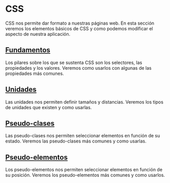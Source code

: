 # CSS

CSS nos permite dar formato a nuestras páginas web. En esta sección veremos los elementos básicos de CSS y como podemos modificar el aspecto de nuestra aplicación.

## [Fundamentos](10_fundamentos.md)

Los pilares sobre los que se sustenta CSS son los selectores, las propiedades y los valores. Veremos como usarlos con algunas de las propiedades más comunes.

## [Unidades](11_unidades.md)

Las unidades nos permiten definir tamaños y distancias. Veremos los tipos de unidades que existen y como usarlas.

## [Pseudo-clases](12_pseudoclases.md)

Las pseudo-clases nos permiten seleccionar elementos en función de su estado. Veremos las pseudo-clases más comunes y como usarlas.

## [Pseudo-elementos](13_pseudoelementos.md)

Los pseudo-elementos nos permiten seleccionar elementos en función de su posición. Veremos los pseudo-elementos más comunes y como usarlos.